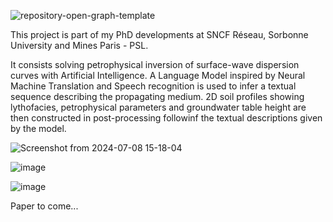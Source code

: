 ![repository-open-graph-template](https://github.com/JoseCunhaTeixeira/Trasnformer_SW_inversion/assets/148117375/fe8c8189-c33a-48d8-941a-a301e20def6b)

This project is part of my PhD developments at SNCF Réseau, Sorbonne University and Mines Paris - PSL.

It consists solving petrophysical inversion of surface-wave dispersion curves with Artificial Intelligence.
A Language Model inspired by Neural Machine Translation and Speech recognition is used to infer a textual sequence describing the propagating medium.
2D soil profiles showing lythofacies, petrophysical parameters and groundwater table height are then constructed in post-processing followinf the textual descriptions given by the model.

![Screenshot from 2024-07-08 15-18-04](https://github.com/JoseCunhaTeixeira/Trasnformer_SW_inversion/assets/148117375/074bd457-1acf-40c9-8ae7-ea47b9027de7)

![image](https://github.com/JoseCunhaTeixeira/Trasnformer_SW_inversion/assets/148117375/28105240-cf89-4fbe-9ca7-ababeb1fd46a)

![image](https://github.com/JoseCunhaTeixeira/Trasnformer_SW_inversion/assets/148117375/93cce05d-8dc7-4667-8e05-5a40477c80fa)

Paper to come...
